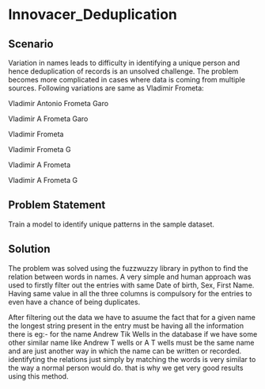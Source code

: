 # Innovacer_Deduplication

## Scenario

Variation in names leads to difficulty in identifying a unique person and hence deduplication
of records is an unsolved challenge. The problem becomes more complicated in cases where
data is coming from multiple sources. Following variations are same as Vladimir Frometa:

Vladimir Antonio Frometa Garo

Vladimir A Frometa Garo

Vladimir Frometa

Vladimir Frometa G

Vladimir A Frometa

Vladimir A Frometa G

## Problem Statement

Train a model to identify unique patterns in the sample dataset. 

## Solution

The problem was solved using the fuzzwuzzy library in python to find the relation 
between words in names. A very simple and human approach was used to firstly filter out
the entries with same Date of birth, Sex, First Name. Having same value in all the
three columns is compulsory for the entries to even have a chance of being duplicates.

After filtering out the data we have to asuume the fact that for a given name the
longest string present in the entry must be having all the information there is 
eg:- for the name Andrew Tik Wells in the database if we have some other similar name
 like Andrew T wells or A T wells must be the same name and are just another way in 
which the name can be written or recorded. identifyting the relations just simply by 
matching the words is very similar to the way a normal person would do. that is why 
we get very good results using this method.